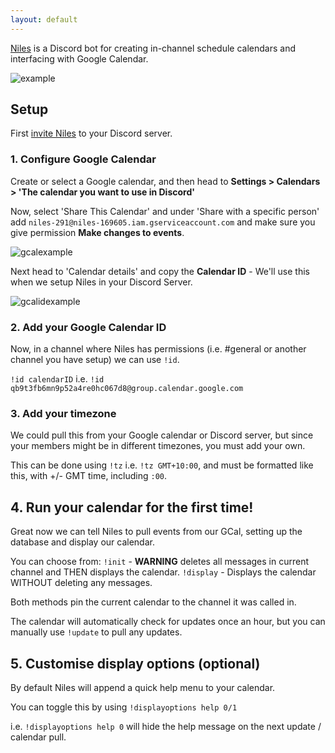 ```yaml
---
layout: default
---
```


[Niles](http://seanecoffey.github.io/Niles) is a Discord bot for creating in-channel schedule calendars and interfacing with Google Calendar.

![example](https://puu.sh/wcgpt/e209eef3ba.png)

## Setup

First [invite Niles](https://discordapp.com/oauth2/authorize?client_id=320434122344366082&scope=bot&permissions=523344) to your Discord server.

### 1. Configure Google Calendar

Create or select a Google calendar, and then head to **Settings > Calendars > 'The calendar you want to use in Discord'**

Now,  select 'Share This Calendar' and under 'Share with a specific person' add
`niles-291@niles-169605.iam.gserviceaccount.com`
and make sure you give permission **Make changes to events**.

![gcalexample](https://puu.sh/wlkTD/ca35e632f4.png)

Next head to 'Calendar details' and copy the **Calendar ID** - We'll use this when we setup Niles in your Discord Server.

![gcalidexample](https://puu.sh/wlkVW/2bac1bfc70.png)

### 2. Add your Google Calendar ID

Now, in a channel where Niles has permissions (i.e. #general or another channel you have setup) we can use `!id`.

`!id calendarID` i.e. `!id qb9t3fb6mn9p52a4re0hc067d8@group.calendar.google.com`

### 3. Add your timezone

We could pull this from your Google calendar or Discord server, but since your members might be in different timezones, you must add your own.

This can be done using `!tz` i.e. `!tz GMT+10:00`, and must be formatted like this, with +/- GMT time, including `:00`.

## 4. Run your calendar for the first time!

Great now we can tell Niles to pull events from our GCal, setting up the database and display our calendar.

You can choose from:
`!init` - **WARNING** deletes all messages in current channel and THEN displays the calendar.
`!display` - Displays the calendar WITHOUT deleting any messages.

Both methods pin the current calendar to the channel it was called in.

The calendar will automatically check for updates once an hour, but you can manually use `!update` to pull any updates.

## 5. Customise display options (optional)

By default Niles will append a quick help menu to your calendar.

You can toggle this by using `!displayoptions help 0/1`

i.e. `!displayoptions help 0` will hide the help message on the next update / calendar pull.

